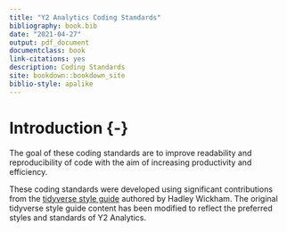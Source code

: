 ```yaml
--- 
title: "Y2 Analytics Coding Standards"
bibliography: book.bib
date: "2021-04-27"
output: pdf_document
documentclass: book
link-citations: yes
description: Coding Standards
site: bookdown::bookdown_site
biblio-style: apalike
---
```


# Introduction {-}

The goal of these coding standards are to improve readability and reproducibility of code with the aim of increasing productivity and efficiency.

These coding standards were developed using significant contributions from the [tidyverse style guide](https://style.tidyverse.org/) authored by Hadley Wickham. The original tidyverse style guide content has been modified to reflect the preferred styles and standards of Y2 Analytics. 
